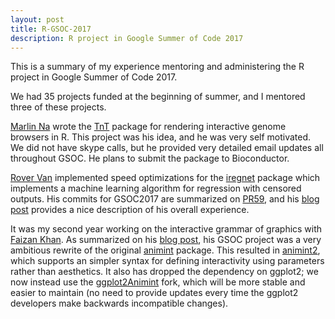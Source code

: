 ```yaml
---
layout: post
title: R-GSOC-2017
description: R project in Google Summer of Code 2017
---
```


This is a summary of my experience mentoring and administering the R
project in Google Summer of Code 2017.

We had 35 projects funded at the beginning of summer, and I mentored
three of these projects.

[Marlin Na](https://github.com/Marlin-Na) wrote the
[TnT](https://github.com/marlin-na/TnT) package for rendering
interactive genome browsers in R. This project was his idea, and he
was very self motivated. We did not have skype calls, but he provided
very detailed email updates all throughout GSOC. He plans to submit
the package to Bioconductor.

[Rover Van](https://github.com/RoverVan) implemented speed
optimizations for the [iregnet](https://github.com/anujkhare/iregnet)
package which implements a machine learning algorithm for regression
with censored outputs. His commits for GSOC2017 are summarized on
[PR59](https://github.com/anujkhare/iregnet/pull/59), and his
[blog post](http://rovervan.com/post/gsoc/gsoc-summary) provides a
nice description of his overall experience.

It was my second year working on the interactive grammar of graphics
with [Faizan Khan](https://github.com/faizan-khan-iit). As summarized
on his [blog post](https://faizan-khan-iit.github.io/gsoc17/), his GSOC
project was a very ambitious rewrite of the original
[animint](https://github.com/tdhock/animint) package. This resulted in
[animint2](https://github.com/tdhock/animint2), which supports an
simpler syntax for defining interactivity using parameters rather than
aesthetics. It also has dropped the dependency on ggplot2; we now
instead use the
[ggplot2Animint](https://github.com/faizan-khan-iit/ggplot2) fork,
which will be more stable and easier to maintain (no need to provide
updates every time the ggplot2 developers make backwards incompatible
changes).
